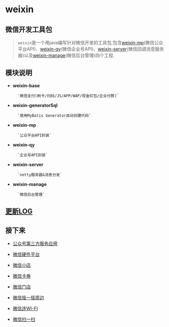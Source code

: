 weixin
========

微信开发工具包
-------------
> `weixin`是一个用java编写针对微信开发的工具包,包含[weixin-mp](./weixin-mp)(微信公众平台API)、[weixin-qy](./weixin-qy)(微信企业号API)、[weixin-server](./weixin-server)(微信回调消息服务器)以及[weixin-manage](./weixin-manage)(微信后台管理)四个工程.

模块说明
-------
* **weixin-base**

		`微信支付(刷卡/扫码/JS/APP/WAP/现金红包/企业付款)`
		
* **weixin-generatorSql**

		`使用MyBatis Generator自动创建代码`

* **weixin-mp**

		`公众平台API封装`
	
* **weixin-qy**

		`企业号API封装`
		
* **weixin-server**

		`netty服务器&消息分发`
		
* **weixin-manage**

		`微信后台管理`

[更新LOG](./CHANGE.md)
----------------------
  
接下来
------
* [公众号第三方服务应用](https://open.weixin.qq.com/cgi-bin/showdocument?action=dir_list&t=resource/res_list&verify=1&id=open1419318292&token=&lang=zh_CN)

* [微信硬件平台](http://iot.weixin.qq.com/)

* [微信小店](http://mp.weixin.qq.com/wiki/6/ae98ac4a7219405153cedc9dddccacca.html)

* [微信卡券](http://mp.weixin.qq.com/wiki/10/597cb57750f375a4b37e2536fd3331ea.html)

* [微信门店](http://mp.weixin.qq.com/wiki/11/081986f089826bf94393bef9bf287b8b.html)

* [微信摇一摇周边](http://mp.weixin.qq.com/wiki/19/9fe9fdbb50fee9f9660438c551142ccf.html)

* [微信连WI-FI](http://mp.weixin.qq.com/wiki/9/fd2d692e28b938a8d618f57cf9c79fb1.html)

* [微信扫一扫](http://mp.weixin.qq.com/wiki/19/e833eb10470cc25cad4719677c46ecdb.html)